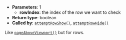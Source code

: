* **Parameters**: 1
  * **rowIndex**: the index of the row we want to check
* **Return type**: boolean
* **Called by**: [`attemptRowShow()`](#attemptRowShow),
  [`attemptRowHide()`](#attemptRowHide)

Like [`pageAboveViewport()`](#pageAboveViewport) but for rows.
